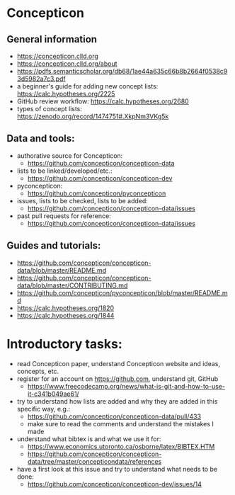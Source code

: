 # Concepticon

## General information

- https://concepticon.clld.org
- https://concepticon.clld.org/about
- https://pdfs.semanticscholar.org/db68/1ae44a635c66b8b2664f0538c93d5982a7c3.pdf
- a beginner's guide for adding new concept lists: https://calc.hypotheses.org/2225
- GitHub review workflow: https://calc.hypotheses.org/2680
- types of concept lists: https://zenodo.org/record/1474751#.XkpNm3VKg5k

## Data and tools:

- authorative source for Concepticon:
  - https://github.com/concepticon/concepticon-data
- lists to be linked/developed/etc.:
  - https://github.com/concepticon/concepticon-dev
- pyconcepticon:
  - https://github.com/concepticon/pyconcepticon
- issues, lists to be checked, lists to be added:
  - https://github.com/concepticon/concepticon-data/issues
- past pull requests for reference:
  - https://github.com/concepticon/concepticon-data/issues

## Guides and tutorials:

- https://github.com/concepticon/concepticon-data/blob/master/README.md
- https://github.com/concepticon/concepticon-data/blob/master/CONTRIBUTING.md
- https://github.com/concepticon/pyconcepticon/blob/master/README.md
- https://calc.hypotheses.org/1820
- https://calc.hypotheses.org/1844

# Introductory tasks:

- read Concepticon paper, understand Concepticon website and ideas, concepts, etc.
- register for an account on https://github.com, understand git, GitHub
  - https://www.freecodecamp.org/news/what-is-git-and-how-to-use-it-c341b049ae61/
- try to understand how lists are added and why they are added in this specific way, e.g.:
  - https://github.com/concepticon/concepticon-data/pull/433
  - make sure to read the comments and understand the mistakes I made
- understand what bibtex is and what we use it for:
  - https://www.economics.utoronto.ca/osborne/latex/BIBTEX.HTM
  - https://github.com/concepticon/concepticon-data/tree/master/concepticondata/references
- have a first look at this issue and try to understand what needs to be done:
  - https://github.com/concepticon/concepticon-dev/issues/14
